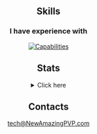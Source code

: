 <div align="center">
  
## Skills

### I have experience with

[![Capabilities](https://skillicons.dev/icons?i=java,py,cs,js,html,css,cpp,androidstudio,arduino,bash,cloudflare,opencv,cmake,discord,bots,eclipse,git,github,githubactions,gradle,unity,sqlite,idea,jquery,linux,maven,postman,robloxstudio,powershell,pr,raspberrypi,regex,replit,visualstudio,vscode,wordpress)](https://skillicons.dev)



## Stats

<details>
  <summary>Click here</summary>



  <img src="https://streak-stats.demolab.com?user=NewAmazingPVP&locale=en&mode=weekly&theme=dracula&hide_border=false&border_radius=10" height="170" alt="streak graph" />

  <br />
  <a href="https://github.com/anuraghazra/github-readme-stats">
    <img height="165em" src="https://github-readme-stats.vercel.app/api?username=NewAmazingPVP&show_icons=true&hide_title=true&theme=transparent&count_private=true&include_all_commits=true&rank_icon=github" />
  </a>
  <a href="https://github.com/anuraghazra/convoychat">
    <img height="165em" src="https://github-readme-stats.vercel.app/api/top-langs/?username=NewAmazingPVP&langs_count=8&layout=compact&hide_border=false&hide_title=true&theme=transparent" />
  </a>

  <br />
  <img src="https://github-readme-activity-graph.vercel.app/graph?username=NewAmazingPVP&radius=16&theme=dracula&area=true&order=5" height="300" alt="activity-graph graph" />

  <br />
  <img src="/github-metrics.svg" alt="Metrics" />

  <img src="https://raw.githubusercontent.com/newamazingpvp/newamazingpvp/output/snake.svg" alt="Snake animation" />

</details>

## Contacts
[tech@NewAmazingPVP.com](mailto:tech@NewAmazingPVP.com)
</div>
